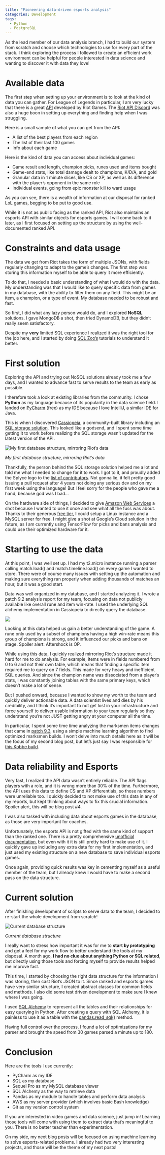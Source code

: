 ```yaml
---
title: "Pioneering data-driven esports analysis"
categories: Development
tags:
  - Python
  - PostgreSQL
---
```


As the lead member of our data analysis branch, I had to build our system from scratch and choose which technologies to use for every part of the stack. I think exploring the process I followed to create an efficient work environment can be helpful for people interested in data science and wanting to discover it with data they love!

# Available data

The first step when setting up your environment is to look at the kind of data you can gather. For League of Legends in particular, I am very lucky that there is a great [API](https://developer.riotgames.com/) developed by Riot Games. The [Riot API Discord](https://discordapp.com/invite/riotapi) was also a huge boon in setting up everything and finding help when I was struggling.

Here is a small sample of what you can get from the API:

*   A list of the best players from each region
*   The list of their last 100 games
*   Info about each game

Here is the kind of data you can access about individual games:

*   Game result and length, champion picks, runes used and items bought
*   Game-end stats, like total damage dealt to champions, K/D/A, and gold
*   Granular data in 1 minute slices, like CS or XP, as well as its difference with the player’s opponent in the same role
*   Individual events, going from epic monster kill to ward usage

As you can see, there is a wealth of information at our disposal for ranked LoL games, begging to be put to good use.

While it is not as public facing as the ranked API, Riot also maintains an esports API with similar objects for esports games. I will come back to it later, as I first focused on setting up the structure by using the well-documented ranked API.

# Constraints and data usage

The data we get from Riot takes the form of multiple JSONs, with fields regularly changing to adapt to the game’s changes. The first step was storing this information myself to be able to query it more efficiently.

To do that, I needed a basic understanding of what I would do with the data. My understanding was that I would like to query specific data from games in my database, with the ability to filter them on any field. This might be an item, a champion, or a type of event. My database needed to be robust and fast.

So first, I did what any lazy person would do, and I explored **NoSQL** solutions. I gave MongoDB a shot, then tried DynamoDB, but they didn’t really seem satisfactory.

Despite my **very** limited SQL experience I realized it was the right tool for the job here, and I started by doing [SQL Zoo’s](https://sqlzoo.net/wiki/SQL_Tutorial) tutorials to understand it better.

# First solution

Exploring the API and trying out NoSQL solutions already took me a few days, and I wanted to advance fast to serve results to the team as early as possible.

I therefore took a look at existing libraries from the community. I chose **Python** as my language because of its popularity in the data science field. I landed on [PyCharm](https://www.jetbrains.com/pycharm/) (free) as my IDE because I love IntelliJ, a similar IDE for Java.

This is when I discovered [Cassiopeia](https://github.com/meraki-analytics/cassiopeia), a community-built library including an [SQL storage solution](https://github.com/meraki-analytics/cassiopeia-datastores/tree/master/cassiopeia-sqlstore/cassiopeia_sqlstore). This looked like a godsend, and I spent some time getting it to work before realizing the SQL storage wasn’t updated for the latest version of the API.

![My first database structure, mirroring Riot’s data](/assets/images/1__5ow4gnMYaN9ZiHdD5eJcYQ.png)

*My first database structure, mirroring Riot’s data*

Thankfully, the person behind the SQL storage solution helped me a lot and told me what I needed to change for it to work. I got to it, and proudly added the Splyce logo to the [list of contributors](https://github.com/meraki-analytics/cassiopeia-datastores/blob/master/cassiopeia-sqlstore/cassiopeia_sqlstore/SQLStore.py). Not gonna lie, it felt pretty good issuing a pull request after 4 years not doing any serious dev and on my first week using the language! But I feel sorry for the people who gave me a hand, because god was I bad…

On the hardware side of things, I decided to give [Amazon Web Services](https://aws.amazon.com/) a shot because I wanted to use it once and see what all the fuss was about. Thanks to their generous [free tier](https://aws.amazon.com/free/), I could setup a Linux instance and a MySQL server for free. I might give a shot at Google’s Cloud solution in the future, as I am currently using TensorFlow for picks and bans analysis and could use their optimized hardware for it.

# Starting to use the data

At this point, I was well set up. I had my t2.micro instance running a parser calling match.load() and match.timeline.load() on every game I wanted to store. There were of course many issues with setting up the automation and making sure everything ran properly when adding thousands of matches an hour, but it was a good start.

Data was well organized in my database, and I started analyzing it. I wrote a patch 9.2 analysis report for my team, focusing on data not publicly available like overall rune and item win-rate. I used the underlying SQL alchemy implementation in Cassiopeia to directly query the database.

![](/assets/images/1__NkAyIPU9Lc0avF__6JX8J0w.png)

Looking at this data helped us gain a better understanding of the game. A rune only used by a subset of champions having a high win-rate means this group of champions is strong, and it influenced our picks and bans on stage. Spoiler alert: Aftershock is OP.

While using this data, I quickly realized mirroring Riot’s structure made it hard for me to do analysis. For example, items were in fields numbered from 0 to 6 and not their own table, which means that finding a specific item required me to query on 7 fields. This made for very heavy and inefficient SQL queries. And since the champion name was dissociated from a player’s stats, I was constantly joining tables with the same primary keys, which doesn’t make a lot of sense.

But I pushed onward, because I wanted to show my worth to the team and quickly deliver actionable data. A data scientist lives and dies by his credibility, and I think it’s important to not get lost in your infrastructure and force yourself to deliver usable information to your team regularly so they understand you’re not JUST getting angry at your computer all the time.

In particular, I spent some time time analyzing the marksmen items changes that came in [patch 9.3](https://na.leagueoflegends.com/en/news/game-updates/patch/patch-93-notes#patch-marksman-items), using a simple machine learning algorithm to find optimized marksmen builds. I won’t delve into much details here as it will be the focus of my second blog post, but let’s just say I was responsible for [this Kobbe build](https://www.youtube.com/watch?v=WHwHD8VbCeA).

# Data reliability and Esports

Very fast, I realized the API data wasn’t entirely reliable. The API flags players with a role, and it is wrong more than 30% of the time. Furthermore, the API uses this data to define CS and XP differentials, so those numbers were unreliable too. I quickly decided to not make use of this data in any of my reports, but kept thinking about ways to fix this crucial information. Spoiler alert, this will be blog post #4.

I was also tasked with including data about esports games in the database, as those are very important for coaches.

Unfortunately, the esports API is not gifted with the same kind of support than the ranked one. There is a pretty comprehensive [unofficial documentation](https://gist.github.com/brcooley/8429583561c47b248f80), but even with it it is still pretty hard to make use of it. I quickly gave up including any extra data for my first implementation, and just used my existing structure on a new database to save individual esports games.

Once again, providing quick results was key in cementing myself as a useful member of the team, but I already knew I would have to make a second pass on the data structure.

# Current solution

After finishing development of scripts to serve data to the team, I decided to re-start the whole development from scratch!

![Current database structure](/assets/images/1__bWYt9yiPsLrhAB44yj8hKw.png)

*Current database structure*

I really want to stress how important it was for me to **start by prototyping** and get a feel for my work flow to better understand the tools at my disposal. A month ago, **I had no clue about anything Python or SQL related**, but directly using those tools and forcing myself to provide results helped me improve fast.

This time, I started by choosing the right data structure for the information I was storing, then cast Riot’s JSON to it. Since ranked and esports games have very similar structure, I created abstract classes for common fields and methods. I also did some test driven development to make sure I knew where I was going.

I used [SQL Alchemy](https://www.sqlalchemy.org/) to represent all the tables and their relationships for easy querying in Python. After creating a query with SQL Alchemy, it is painless to use it as a table with the [pandas.read\_sql()](https://pandas.pydata.org/pandas-docs/stable/reference/api/pandas.read_sql.html) method.

Having full control over the process, I found a lot of optimizations for my parser and brought the speed from 30 games parsed a minute up to 180.

# Conclusion

Here are the tools I use currently:

*   PyCharm as my IDE
*   SQL as my database
*   Sequel Pro as my MySQL database viewer
*   SQL Alchemy as the way to retrieve data
*   Pandas as my module to handle tables and perform data analysis
*   AWS as my server provider (which involves basic Bash knowledge)
*   Git as my version control system

If you are interested in video games and data science, just jump in! Learning those tools will come with using them to extract data that’s meaningful to you. There is no better teacher than experimentation.

On my side, my next blog posts will be focused on using machine learning to solve esports-related problems. I already had two very interesting projects, and those will be the theme of my next posts!
